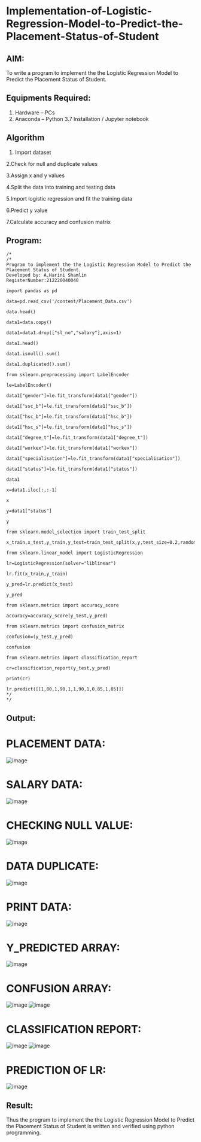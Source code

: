 # Implementation-of-Logistic-Regression-Model-to-Predict-the-Placement-Status-of-Student

## AIM:
To write a program to implement the the Logistic Regression Model to Predict the Placement Status of Student.

## Equipments Required:
1. Hardware – PCs
2. Anaconda – Python 3.7 Installation / Jupyter notebook

## Algorithm
1. Import dataset

2.Check for null and duplicate values

3.Assign x and y values

4.Split the data into training and testing data

5.Import logistic regression and fit the training data

6.Predict y value

7.Calculate accuracy and confusion matrix
 

## Program:
```
/*
/*
Program to implement the the Logistic Regression Model to Predict the Placement Status of Student.
Developed by: A.Harini Shamlin
RegisterNumber:212220040040

import pandas as pd

data=pd.read_csv('/content/Placement_Data.csv')

data.head()

data1=data.copy()

data1=data1.drop(["sl_no","salary"],axis=1)

data1.head()

data1.isnull().sum()

data1.duplicated().sum()

from sklearn.preprocessing import LabelEncoder

le=LabelEncoder()

data1["gender"]=le.fit_transform(data1["gender"])

data1["ssc_b"]=le.fit_transform(data1["ssc_b"])

data1["hsc_b"]=le.fit_transform(data1["hsc_b"])

data1["hsc_s"]=le.fit_transform(data1["hsc_s"])

data1["degree_t"]=le.fit_transform(data1["degree_t"])

data1["workex"]=le.fit_transform(data1["workex"])

data1["specialisation"]=le.fit_transform(data1["specialisation"])

data1["status"]=le.fit_transform(data1["status"])

data1

x=data1.iloc[:,:-1]

x

y=data1["status"]

y

from sklearn.model_selection import train_test_split

x_train,x_test,y_train,y_test=train_test_split(x,y,test_size=0.2,random_state=0)

from sklearn.linear_model import LogisticRegression

lr=LogisticRegression(solver="liblinear")

lr.fit(x_train,y_train)

y_pred=lr.predict(x_test)

y_pred

from sklearn.metrics import accuracy_score

accuracy=accuracy_score(y_test,y_pred)

from sklearn.metrics import confusion_matrix

confusion=(y_test,y_pred)

confusion

from sklearn.metrics import classification_report

cr=classification_report(y_test,y_pred)

print(cr)

lr.predict([[1,80,1,90,1,1,90,1,0,85,1,85]])
*/ 
*/
```

## Output:
# PLACEMENT DATA:
![image](https://github.com/ATHDY005/Implementation-of-Logistic-Regression-Model-to-Predict-the-Placement-Status-of-Student/assets/84709944/a3ea7f5f-2cfd-4c6c-8e41-216206c4b42d)
# SALARY DATA:
![image](https://github.com/ATHDY005/Implementation-of-Logistic-Regression-Model-to-Predict-the-Placement-Status-of-Student/assets/84709944/121dca44-7582-4c68-8191-7c378a4ef00d)
# CHECKING NULL VALUE:
![image](https://github.com/ATHDY005/Implementation-of-Logistic-Regression-Model-to-Predict-the-Placement-Status-of-Student/assets/84709944/ae416f8f-793e-404d-ab0c-fa7745b88f6a)
# DATA DUPLICATE:
![image](https://github.com/ATHDY005/Implementation-of-Logistic-Regression-Model-to-Predict-the-Placement-Status-of-Student/assets/84709944/b2274951-9842-47d8-ad4a-8bd943cdea7f)
# PRINT DATA:
![image](https://github.com/ATHDY005/Implementation-of-Logistic-Regression-Model-to-Predict-the-Placement-Status-of-Student/assets/84709944/6deab240-0176-48e6-8881-d67e65236209)
# Y_PREDICTED ARRAY:
![image](https://github.com/ATHDY005/Implementation-of-Logistic-Regression-Model-to-Predict-the-Placement-Status-of-Student/assets/84709944/5526b1fe-dc10-4c06-a768-cb8405f4b047)
# CONFUSION ARRAY:
![image](https://github.com/ATHDY005/Implementation-of-Logistic-Regression-Model-to-Predict-the-Placement-Status-of-Student/assets/84709944/97313a62-1455-45db-8bd3-998834140245)
![image](https://github.com/ATHDY005/Implementation-of-Logistic-Regression-Model-to-Predict-the-Placement-Status-of-Student/assets/84709944/403a375c-6abd-4157-a011-0dd263675405)
# CLASSIFICATION REPORT:
![image](https://github.com/ATHDY005/Implementation-of-Logistic-Regression-Model-to-Predict-the-Placement-Status-of-Student/assets/84709944/7fe4450f-178a-4d49-ad86-c8010f5f72ac)
![image](https://github.com/ATHDY005/Implementation-of-Logistic-Regression-Model-to-Predict-the-Placement-Status-of-Student/assets/84709944/7c0f706e-cace-4b48-b78b-192f326f8826)
# PREDICTION OF LR:
![image](https://github.com/ATHDY005/Implementation-of-Logistic-Regression-Model-to-Predict-the-Placement-Status-of-Student/assets/84709944/850378b6-d707-4df9-b0b6-dd13188657de)



## Result:
Thus the program to implement the the Logistic Regression Model to Predict the Placement Status of Student is written and verified using python programming.
